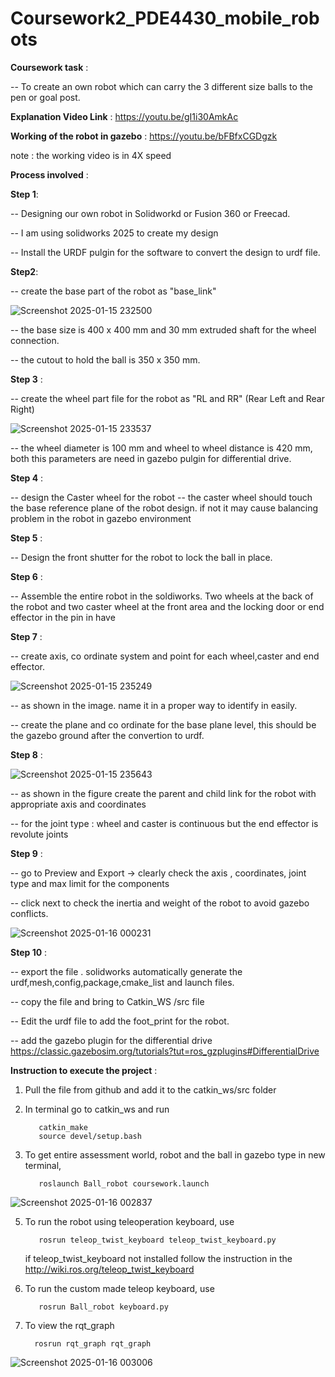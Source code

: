 # Coursework2_PDE4430_mobile_robots

**Coursework task** :

 -- To create an own robot which can carry the 3 different size balls to the pen or goal post.

**Explanation Video Link** : https://youtu.be/gI1i30AmkAc

**Working of the robot in gazebo** : https://youtu.be/bFBfxCGDgzk

 note : the working video is in 4X speed

**Process involved** :

**Step 1**:

-- Designing our own robot in Solidworkd or Fusion 360 or Freecad. 

-- I am using solidworks 2025 to create my design

-- Install the URDF pulgin for the software to convert the design to urdf file.

**Step2**:

-- create the base part of the robot as "base_link"

![Screenshot 2025-01-15 232500](https://github.com/user-attachments/assets/1aefeaa2-f5a7-4078-b3b9-3ebad79c7696)

-- the base size is 400 x 400 mm and 30 mm extruded shaft for the wheel connection.

-- the cutout to hold the ball is 350 x 350 mm. 

**Step 3** :

-- create the wheel part file for the robot as "RL and RR" (Rear Left and Rear Right)

![Screenshot 2025-01-15 233537](https://github.com/user-attachments/assets/0071827d-1f23-4e33-aa7c-0fccb7e4cf4a)

-- the wheel diameter is 100 mm and wheel to wheel distance is 420 mm, both this parameters are need in gazebo pulgin for differential drive.

**Step 4** :

-- design the Caster wheel for the robot
-- the caster wheel should touch the base reference plane of the robot design. if not it may cause balancing problem in the robot in gazebo environment

**Step 5** :

-- Design the front shutter for the robot to lock the ball in place.

**Step 6** :

-- Assemble the entire robot in the soldiworks. Two wheels at the back of the robot and two caster wheel at the front area and the locking door or end effector in the pin in have

**Step 7** :

-- create axis, co ordinate system and point for each wheel,caster and end effector.

![Screenshot 2025-01-15 235249](https://github.com/user-attachments/assets/c4eec451-babb-41f4-bb58-e763491baafb)

-- as shown in the image. name it in a proper way to identify in easily.

-- create the plane and co ordinate for the base plane level, this should be the gazebo ground after the convertion to urdf.

**Step 8** :

![Screenshot 2025-01-15 235643](https://github.com/user-attachments/assets/1debf41f-bb4f-486c-9a72-cf89804b8a5f)

-- as shown in the figure create the parent and child link for the robot with appropriate axis and coordinates

-- for the joint type : wheel and caster is continuous but the end effector is revolute joints

**Step 9** :

-- go to Preview and Export -> clearly check the axis , coordinates, joint type and max limit for the components

-- click next to check the inertia and weight of the robot to avoid gazebo conflicts. 

![Screenshot 2025-01-16 000231](https://github.com/user-attachments/assets/16053c35-b237-428d-b3cc-d2b85ff3c7df)

**Step 10** :

-- export the file . solidworks automatically generate the urdf,mesh,config,package,cmake_list and launch files.

-- copy the file and bring to Catkin_WS /src file 

--  Edit the urdf file to add the foot_print for the robot.

-- add the gazebo plugin for the differential drive
https://classic.gazebosim.org/tutorials?tut=ros_gzplugins#DifferentialDrive

**Instruction to execute the project** :

1. Pull the file from github and add it to the catkin_ws/src folder
2. In terminal go to catkin_ws and run

          catkin_make
          source devel/setup.bash

3. To get entire assessment world, robot and the ball in gazebo type in new terminal, 

          roslaunch Ball_robot coursework.launch

![Screenshot 2025-01-16 002837](https://github.com/user-attachments/assets/7a998e38-589d-4659-a16b-afe320c62c09)

5. To run the robot using teleoperation keyboard, use

          rosrun teleop_twist_keyboard teleop_twist_keyboard.py

   if teleop_twist_keyboard not installed follow the instruction in the http://wiki.ros.org/teleop_twist_keyboard

6. To run the custom made teleop keyboard, use

          rosrun Ball_robot keyboard.py

7. To view the rqt_graph

         rosrun rqt_graph rqt_graph
   
![Screenshot 2025-01-16 003006](https://github.com/user-attachments/assets/c696f26a-10c5-4995-a9c8-146759f30f78)

